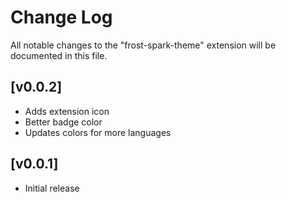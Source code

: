 # Change Log

All notable changes to the "frost-spark-theme" extension will be documented in this file.

## [v0.0.2]

- Adds extension icon
- Better badge color
- Updates colors for more languages

## [v0.0.1]

- Initial release
